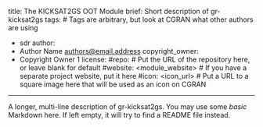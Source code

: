 title: The KICKSAT2GS OOT Module
brief: Short description of gr-kicksat2gs
tags: # Tags are arbitrary, but look at CGRAN what other authors are using
  - sdr
author:
  - Author Name <authors@email.address>
copyright_owner:
  - Copyright Owner 1
license:
#repo: # Put the URL of the repository here, or leave blank for default
#website: <module_website> # If you have a separate project website, put it here
#icon: <icon_url> # Put a URL to a square image here that will be used as an icon on CGRAN
---
A longer, multi-line description of gr-kicksat2gs.
You may use some *basic* Markdown here.
If left empty, it will try to find a README file instead.
